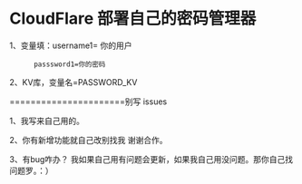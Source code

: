 # CloudFlare 部署自己的密码管理器

1、变量填：username1= 你的用户

          passsword1=你的密码
          
2、KV库，变量名=PASSWORD_KV

======================别写 issues 

1、我写来自己用的。

2、你有新增功能就自己改别找我 谢谢合作。

3、有bug咋办？ 我如果自己用有问题会更新，如果我自己用没问题。那你自己找问题罗。：） 

